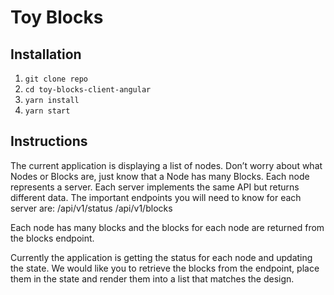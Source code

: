 # Toy Blocks

## Installation

1. `git clone repo`
2. `cd toy-blocks-client-angular`
3. `yarn install`
4. `yarn start`



## Instructions

The current application is displaying a list of nodes. Don’t worry about what Nodes or Blocks are, just know that a Node has many Blocks. Each node represents a server. Each server implements the same API but returns different data. The important endpoints you will need to know for each server are:
/api/v1/status
/api/v1/blocks

Each node has many blocks and the blocks for each node are returned from the blocks endpoint.

Currently the application is getting the status for each node and updating the state. We would like you to retrieve the blocks from the endpoint, place them in the state and render them into a list that matches the design.
